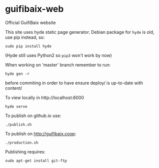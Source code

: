 guifibaix-web
=============

Official GuifiBaix website

This site uses hyde static page generator.
Debian package for `hyde` is old, use pip instead, so:

	sudo pip install hyde

(Hyde still uses Python2 so `pip3` won't work by now)

When working on 'master' branch remember to run:

	hyde gen -r

before commiting in order to have ensure deploy/ is up-to-date with content/

To view locally in http://localhost:8000

	hyde serve

To publish on github.io use:

	./publish.sh

To publish on http://guifibaix.coop:

	./production.sh

Publishing requires:

	sudo apt-get install git-ftp

